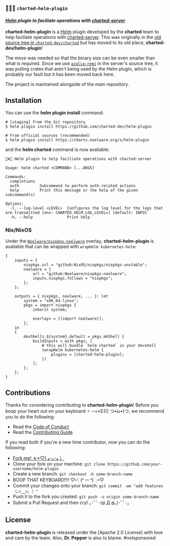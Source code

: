 ### 🐻‍❄️🌺 `charted-helm-plugin`
#### *[Helm] plugin to faciliate operations with [charted-server]*

**charted-helm-plugin** is a [Helm] plugin developed by the **charted** team to help faciliate operations with [charted-server]. This was originally in the [old source tree in `charted-dev/charted`] but has moved to its old place, **charted-dev/helm-plugin**!

The move was needed so that the binary size can be even smaller than what is required. Since we use [`azalia-remi`] in the server's source tree, it was pulling crates that aren't being used by the Helm plugin, which is probably our fault but it has been moved back here.

The project is maintained alongside of the main repository.

## Installation
You can use the **helm plugin install** command:

```shell
# [staging] From the Git repository
$ helm plugin install https://github.com/charted-dev/helm-plugin

# From official sources (recommended)
$ helm plugin install https://charts.noelware.org/x/helm-plugin
```

and the **helm charted** command is now avaliable:

```shell
🐻‍❄️🌺 Helm plugin to help faciliate operations with charted-server

Usage: helm charted <COMMAND> [...ARGS]

Commands:
  completions
  auth         Subcommand to perform auth-related actions
  help         Print this message or the help of the given subcommand(s)

Options:
  -l, --log-level <LEVEL>  Configures the log level for the logs that are transmitted [env: CHARTED_HELM_LOG_LEVEL=] [default: INFO]
  -h, --help               Print help
```

### Nix/NixOS
Under the [`Noelware/nixpkgs-noelware`] overlay, **charted-helm-plugin** is avaliable that can be wrapped with `wrapHelm kubernetes-helm`:

```shell
{
    inputs = {
        nixpkgs.url = "github:NixOS/nixpkgs/nixpkgs-unstable";
        noelware = {
            url = "github:Noelware/nixpkgs-noelware";
            inputs.nixpkgs.follows = "nixpkgs";
        };
    };

    outputs = { nixpkgs, noelware, ... }: let
        system = "x86_64-linux";
        pkgs = import nixpkgs {
            inherit system;

            overlays = [(import noelware)];
        };
    in
    {
        devShells.${system}.default = pkgs.mkShell {
            buildInputs = with pkgs; [
                # this will bundle `helm charted` in your devshell
                (wrapHelm kubernetes-helm {
                    plugins = [charted-helm-plugin];
                })
            ];
        };
    };
}
```

## Contributions
Thanks for considering contributing to **charted-helm-plugin**! Before you boop your heart out on your keyboard ✧ ─=≡Σ((( つ•̀ω•́)つ, we recommend you to do the following:

-   Read the [Code of Conduct](./.github/CODE_OF_CONDUCT.md)
-   Read the [Contributing Guide](./.github/CONTRIBUTING.md)

If you read both if you're a new time contributor, now you can do the following:

-   [Fork me! ＊\*♡( ⁎ᵕᴗᵕ⁎ ）](https://github.com/charted-dev/helm-plugin/fork)
-   Clone your fork on your machine: `git clone https://github.com/your-username/helm-plugin`
-   Create a new branch: `git checkout -b some-branch-name`
-   BOOP THAT KEYBOARD!!!! ♡┉ˏ͛ (❛ 〰 ❛)ˊˎ┉♡
-   Commit your changes onto your branch: `git commit -am "add features （｡>‿‿<｡ ）"`
-   Push it to the fork you created: `git push -u origin some-branch-name`
-   Submit a Pull Request and then cry! ｡･ﾟﾟ･(థ Д థ。)･ﾟﾟ･｡

## License
**charted-helm-plugin** is released under the [Apache 2.0 License] with love and care by the team. Also, **Dr. Pepper** is also to blame. #notsponsored

[old source tree in `charted-dev/charted`]: https://github.com/charted-dev/charted/tree/56fe557b186ce8ca1743f5d783dec335d2b39175/crates/helm/plugin
[`Noelware/nixpkgs-noelware`]: https://github.com/Noelware/nixpkgs-noelware
[charted-server]: https://charts.noelware.org
[`azalia-remi`]: https://github.com/Noelware/azalia/tree/master/crates/remi
[Helm]: https://helm.sh
